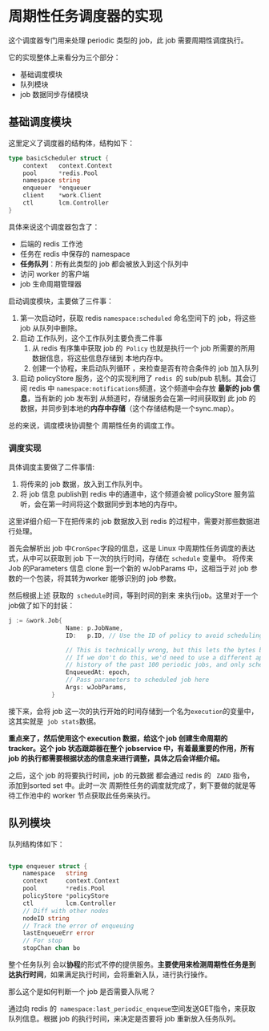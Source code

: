 # 周期性任务调度器的实现

这个调度器专门用来处理 periodic 类型的 job，此 job 需要周期性调度执行。 


它的实现整体上来看分为三个部分：
- 基础调度模块
- 队列模块
- job 数据同步存储模块

## 基础调度模块

这里定义了调度器的结构体，结构如下：

```go
type basicScheduler struct {
	context   context.Context
	pool      *redis.Pool
	namespace string
	enqueuer  *enqueuer
	client    *work.Client
	ctl       lcm.Controller
}
```

具体来说这个调度器包含了：
- 后端的 redis 工作池
- 任务在 redis 中保存的 namespace
- **任务队列**：所有此类型的 job 都会被放入到这个队列中
- 访问 worker 的客户端
- job 生命周期管理器

启动调度模块，主要做了三件事：
1. 第一次启动时，获取 redis  `namespace:scheduled` 命名空间下的 job，将这些 job 从队列中删除。
2. 启动 工作队列，这个工作队列主要负责二件事
    1. 从 redis 有序集中获取 job 的` Policy` 也就是执行一个 job 所需要的所用数据信息，将这些信息存储到 本地内存中。
    2. 创建一个协程，来启动队列循环 ，来检查是否有符合条件的 job 加入队列
3. 启动 policyStore 服务，这个的实现利用了 `redis `的 sub/pub 机制。其会订阅 redis 中 `namespace:notifications`频道，这个频道中会存放 **最新的 job 信息**，当有新的 job 发布到 从频道时，存储服务会在第一时间获取到 此 job 的数据，并同步到本地的**内存中存储**（这个存储结构是一个sync.map）。

总的来说，调度模块协调整个 周期性任务的调度工作。

### 调度实现

具体调度主要做了二件事情:
1. 将传来的 job 数据，放入到工作队列中。
2. 将 job 信息 publish到 redis 中的通道中，这个频道会被 policyStore 服务监听，会在第一时间将这个数据同步到本地的内存中。

这里详细介绍一下在把传来的 job 数据放入到 redis 的过程中，需要对那些数据进行处理。
 
首先会解析出 job 中`CronSpec`字段的信息，这是 Linux 中周期性任务调度的表达式，从中可以获取到 job 下一次的执行时间，存储在 `schedule` 变量中。 将传来 Job 的Parameters 信息 clone 到一个新的 wJobParams 中，这相当于对 job 参数的一个包装，将其转为worker 能够识别的 job 参数。

然后根据上述 获取的` schedule`时间，等到时间的到来 来执行job。这里对于一个 job做了如下的封装：

```go
j := &work.Job{
				Name: p.JobName,
				ID:   p.ID, // Use the ID of policy to avoid scheduling duplicated periodic job executions.

				// This is technically wrong, but this lets the bytes be identical for the same periodic job instance.
				// If we don't do this, we'd need to use a different approach -- probably giving each periodic job its own
				// history of the past 100 periodic jobs, and only scheduling a job if it's not in the history.
				EnqueuedAt: epoch,
				// Pass parameters to scheduled job here
				Args: wJobParams,
			}
```

接下来，会将 job 这一次的执行开始的时间存储到一个名为` execution `的变量中，这其实就是` job stats`数据。

**重点来了，然后使用这个 execution 数据，给这个 job 创建生命周期的 tracker。这个 job 状态跟踪器在整个 jobservice 中，有着最重要的作用，所有 job 的执行都需要根据状态的信息来进行调整，具体之后会详细介绍。**

之后，这个 job 的将要执行时间，job 的元数据 都会通过 redis 的 ` ZADD` 指令，添加到sorted set 中。此时一次 周期性任务的调度就完成了，剩下要做的就是等待工作池中的 worker 节点获取此任务来执行。

## 队列模块

队列结构体如下：

```go

type enqueuer struct {
	namespace   string
	context     context.Context
	pool        *redis.Pool
	policyStore *policyStore
	ctl         lcm.Controller
	// Diff with other nodes
	nodeID string
	// Track the error of enqueuing
	lastEnqueueErr error
	// For stop
	stopChan chan bo
```

整个任务队列 会以**协程**的形式不停的提供服务。**主要使用来检测周期性任务是到达执行时间**，如果满足执行时间，会将重新入队，进行执行操作。

那么这个是如何判断一个 job 是否需要入队呢？

通过向 redis 的` namespace:last_periodic_enqueue`空间发送GET指令，来获取队列信息。根据 job 的执行时间，来决定是否要将 job 重新放入任务队列。

